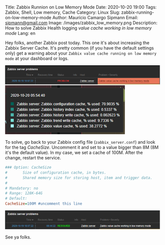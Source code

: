 ﻿Title: Zabbix Runnion on Low Memory Mode
Date: 2020-10-20 19:00
Tags: Zabbix, Shell, Low memory, Cache
Category: Linux
Slug: zabbix-running-on-low-memory-mode
Author: Maurício Camargo Sipmann
Email: sipmann@gmail.com
Image: /images/zabbix_low_memory.png
Description: How to solve Zabbix Health logging *value cache working in low memory mode* 
Lang: en

Hey folks, another Zabbix post today. This one it's about increasing the Zabbix Server Cache. It's pretty common (if you have the default settings only) get a warning about your `Zabbix value cache running on low memory mode` at your dashboard or logs.

![Zabbix Dashboard warning about the memory problem](/images/zabbix_low_memory_mode.png)
![Zabbix Dashboard cache graph 70% used](/images/zabbix_cache_filling.png)

To solve, go back to your Zabbix config file (`zabbix_server.conf`) and look for the tag *CacheSize*. Uncomment it and set to a value bigger than 8M (8M it's the default value). In my case, we set a cache of 100M. After the change, restart the service.

```ini
### Option: CacheSize
#       Size of configuration cache, in bytes.
#       Shared memory size for storing host, item and trigger data.
#
# Mandatory: no
# Range: 128K-64G
# Default:
CacheSize=100M #uncomment this line
```

![Zabbix Dashboard resolved memory problem](/images/zabbix_low_memory_solved.png)

See ya folks.
